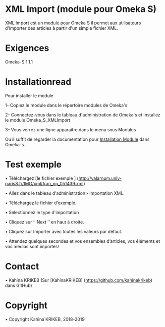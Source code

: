 # XML Import (module pour Omeka S)
XML Import est un module pour Omeka S il permet aux utilisateurs d'importer des articles à partir d'un simple fichier XML.

# Exigences
Omeka-S 1.1.1

# Installationread
Pour installer le module

1-	Copiez le module dans le répertoire modules de Omeka's

2-	Connectez-vous dans le tableau d'administration de Omeka's et installez le module Omeka_S_XMLImport

3-	Vous verrez une ligne apparaitre dans le menu sous Modules

Ou il suffit de regarder la documentation pour [Installation Module](https://omeka.org/s/docs/user-manual/modules/#installing-modules) dans Omeka-s .

#  Test exemple 
•	Téléchargez [le fichier exemple ] (http://valarnum.univ-paris8.fr/IMG/xml/fran_np_051439.xml)

•	Allez dans le tableau d'administration> Importation XML.

•	Téléchargez le fichier d'exemple.

•	Sélectionnez le type d'importation

•	Cliquez sur ‘’ Next ’’ en haut à droite.

•	Cliquez sur Importer avec toutes les valeurs par défaut.

•	Attendez quelques secondes et vos ensembles d’articles, vos éléments et vos médias sont importés!

# Contact
•	Kahina KRIKEB (Sur [KahinaKRIKEB] (https://github.com/kahinakrikeb) dans GitHub)

# Copyright
•	Copyright Kahina KRIKEB, 2018-2019
